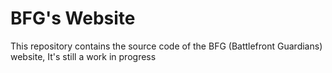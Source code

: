 # BFG's Website
This repository contains the source code of the BFG (Battlefront Guardians) website, It's still a work in progress
